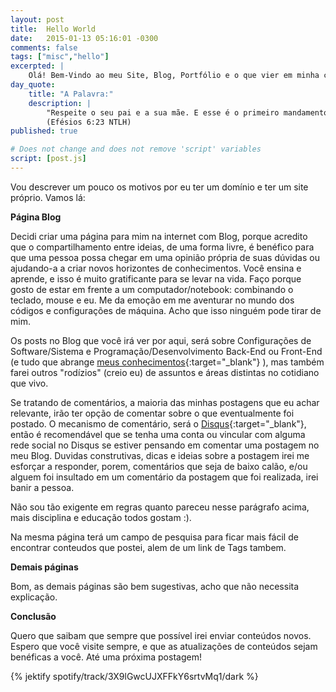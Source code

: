 ```yaml
---
layout: post
title:  Hello World
date:   2015-01-13 05:16:01 -0300
comments: false
tags: ["misc","hello"]
excerpted: |
    Olá! Bem-Vindo ao meu Site, Blog, Portfólio e o que vier em minha cabeça de compartilhar por aqui ;)
day_quote:
    title: "A Palavra:"
    description: |
        "Respeite o seu pai e a sua mãe. E esse é o primeiro mandamento que tem uma promessa, a qual é: 'Faça isso a fim de que tudo corra bem para você, e você viva muito tempo na terra"<br>
        (Efésios 6:23 NTLH)
published: true

# Does not change and does not remove 'script' variables
script: [post.js]
---
```




Vou descrever um pouco os motivos por eu ter um domínio e ter um site próprio. Vamos lá:

**Página Blog**

Decidi criar uma página para mim na internet com Blog, porque acredito que o compartilhamento entre ideias, de uma forma livre, é benéfico para que uma pessoa possa chegar em uma opinião própria de suas dúvidas ou ajudando-a a criar novos horizontes de conhecimentos. Você ensina e aprende, e isso é muito gratificante para se levar na vida. Faço porque gosto de estar em frente a um computador/notebook: combinando o teclado, mouse e eu. Me da emoção em me aventurar no mundo dos códigos e configurações de máquina. Acho que isso ninguém pode tirar de mim.

Os posts no Blog que você irá ver por aqui, será sobre Configurações de Software/Sistema e Programação/Desenvolvimento Back-End ou Front-End (e tudo que abrange [meus conhecimentos](https://williamcanin.github.io/resume/#nuvem-de-conhecimentos){:target="_blank"} ), mas também farei outros "rodízios" (creio eu) de assuntos e áreas distintas no cotidiano que vivo.

Se tratando de comentários, a maioria das minhas postagens que eu achar relevante, irão ter opção de comentar sobre o que eventualmente foi postado.
O mecanismo de comentário, será o [Disqus](http://disqus.com){:target="_blank"}, então é recomendável que se tenha uma conta ou vincular com alguma rede social no Disqus se estiver pensando em comentar uma postagem no meu Blog. Duvidas construtivas, dicas e ideias sobre a postagem irei me esforçar a responder, porem, comentários que seja de baixo calão, e/ou alguem foi insultado em um comentário da postagem que foi realizada, irei banir a pessoa.

Não sou tão exigente em regras quanto pareceu nesse parágrafo acima, mais disciplina e educação todos gostam :).

Na mesma página terá um campo de pesquisa para ficar mais fácil de encontrar conteudos que postei, alem de um link de Tags tambem.

**Demais páginas**

Bom, as demais páginas são bem sugestivas, acho que não necessita explicação.


**Conclusão**

Quero que saibam que sempre que possível irei enviar conteúdos novos. Espero que você visite sempre, e que as atualizações de conteúdos sejam benéficas a você. Até uma próxima postagem!


{% jektify spotify/track/3X9lGwcUJXFFkY6srtvMq1/dark %}
